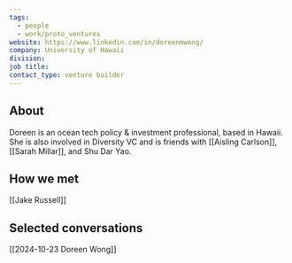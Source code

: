 ```yaml
---
tags:
  - people
  - work/proto_ventures
website: https://www.linkedin.com/in/doreenmwong/
company: University of Hawaii
division: 
job title: 
contact_type: venture builder
---
```

## About
Doreen is an ocean tech policy & investment professional, based in Hawaii. She is also involved in Diversity VC and is friends with [[Aisling Carlson]], [[Sarah Millar]], and Shu Dar Yao.

## How we met
[[Jake Russell]]

## Selected conversations
[[2024-10-23 Doreen Wong]]